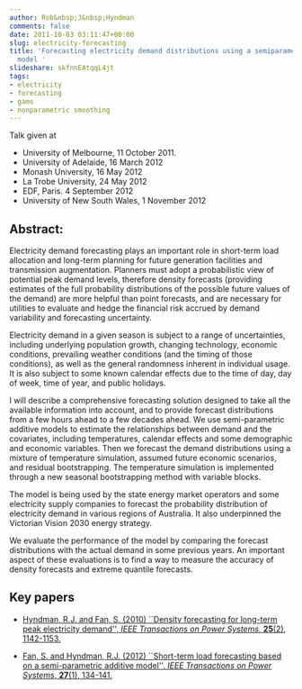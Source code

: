 ```yaml
---
author: Rob&nbsp;J&nbsp;Hyndman
comments: false
date: 2011-10-03 03:11:47+00:00
slug: electricity-forecasting
title: 'Forecasting electricity demand distributions using a semiparametric additive
  model '
slideshare: skfnnEAtqqL4jt
tags:
- electricity
- forecasting
- gams
- nonparametric smoothing
---
```


Talk given at


  * University of Melbourne, 11 October 2011.
  * University of Adelaide, 16 March 2012
  * Monash University, 16 May 2012
  * La Trobe University, 24 May 2012
  * EDF, Paris. 4 September 2012
  * University of New South Wales, 1 November 2012


## Abstract:


Electricity demand forecasting plays an important role in short-term load allocation and long-term planning for future generation facilities and transmission augmentation. Planners must adopt a probabilistic view of potential peak demand levels, therefore density forecasts (providing estimates of the full probability distributions of the possible future values of the demand) are more helpful than point forecasts, and are necessary for utilities to evaluate and hedge the financial risk accrued by demand variability and forecasting uncertainty.

Electricity demand in a given season is subject to a range of uncertainties, including underlying population growth, changing technology, economic conditions, prevailing weather conditions (and the timing of those conditions), as well as the general randomness inherent in individual usage. It is also subject to some known calendar effects due to the time of day, day of week, time of year, and public holidays.

I will describe a comprehensive forecasting solution designed to take all the available information into account, and to provide forecast distributions from a few hours ahead to a few decades ahead. We use semi-parametric additive models to estimate the relationships between demand and the covariates, including temperatures, calendar effects and some demographic and economic variables. Then we forecast the demand distributions using a mixture of temperature simulation, assumed future economic scenarios, and residual bootstrapping. The temperature simulation is implemented through a new seasonal bootstrapping method with variable blocks.

The model is being used by the state energy market operators and some electricity supply companies to forecast the probability distribution of electricity demand in various regions of Australia. It also underpinned the Victorian Vision 2030 energy strategy.

We evaluate the performance of the model by comparing the forecast distributions with the actual demand in some previous years. An important aspect of these evaluations is to find a way to measure the accuracy of density forecasts and extreme quantile forecasts.


## Key papers

  * [Hyndman, R.J. and Fan, S. (2010) ``Density forecasting for long-term peak electricity demand'', _IEEE Transactions on Power Systems_, **25**(2), 1142-1153.](/publications/peak-electricity-demand/)

  * [Fan, S. and Hyndman, R.J. (2012) ``Short-term load forecasting based on a semi-parametric additive model''. _IEEE Transactions on Power Systems_, **27**(1), 134-141.](/publications/stlf/)
